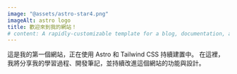 ```yaml
---
image: "@assets/astro-star4.png"
imageAlt: astro logo
title: 歡迎來到我的網站！
# content: A rapidly-customizable template for a blog, documentation, and more.
---
```


這是我的第一個網站，正在使用 Astro 和 Tailwind CSS 持續建置中。
在這裡，我將分享我的學習過程、開發筆記，並持續改進這個網站的功能與設計。

